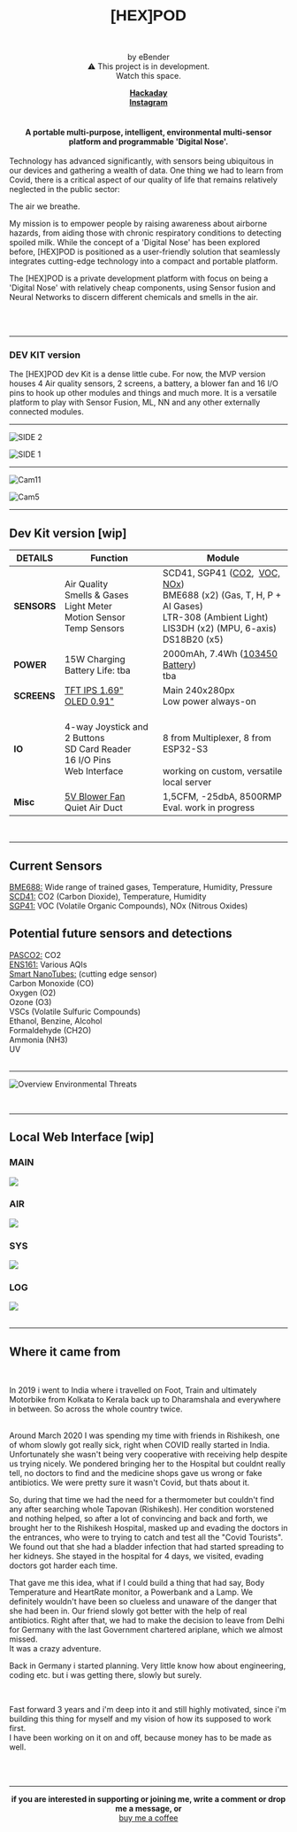 
<!-- HTML comment -->

<h1 style="font-family:Helvetica;", align=center>[HEX]POD</h1><br>

<p align=center font-size=10px > by eBender <br>
⚠️ This project is in development.<br>
  Watch this space.</p>
  
  <p align=center><b><a href="https://hackaday.io/project/177083-h6x-pod">Hackaday</a> <br>
<a href="https://www.instagram.com/zen.diy/">Instagram</a><br>
<br>
<!-- <a href="https://discord.gg/3JU6GMgVZk">Discord</a> <br> -->
<!-- <a href="https://www.reddit.com/r/hex_pod/">Reddit</a> <br> -->
<!-- <a href="https://www.patreon.com/eBender">Patreon</a> <br><br> -->
<!-- <b>PCB production generously sponsored by <a href="https://www.pcbway.com">PCBway</a> -->
  </b></p>

<p>

<h4 align=center>A portable multi-purpose, intelligent, environmental multi-sensor platform and programmable 'Digital Nose'.</h4>

Technology has advanced significantly, with sensors being ubiquitous  in our devices and gathering a wealth of data. One thing we had to learn from Covid, there is a critical aspect of our quality of life that remains relatively neglected in the public sector:  <br>

The air we breathe. <br>

My mission is to empower people by raising awareness about airborne hazards, from aiding those with chronic respiratory conditions to detecting spoiled milk. While the concept of a 'Digital Nose' has been explored before, [HEX]POD is positioned as a user-friendly solution that seamlessly integrates cutting-edge technology into a compact and portable platform.

The [HEX]POD is a private development platform with focus on being a 'Digital Nose' with relatively cheap components, using Sensor fusion and Neural Networks to discern different chemicals and smells in the air.
</p>
 <br><br> 
 <hr style='height:1px'></hr>
<p align=center></b>
<h3>DEV KIT version</h3>
  The [HEX]POD dev Kit is a dense little cube. For now, the MVP version houses 4 Air quality sensors, 2 screens, a battery, 
  a blower fan and 16 I/O pins to hook up other modules and things and much more. It is a versatile 
  platform to play with Sensor Fusion, ML, NN and any other externally connected modules.
</p>

<hr style='height:1px'></hr>

![SIDE 2](https://github.com/EmanuelBender/HEX_POD/blob/main/images/Overview/SIDE%202.png)

![SIDE 1](https://github.com/EmanuelBender/HEX_POD/blob/main/images/Overview/SIDE%201.png)
<br>
<hr style='height:1px'></hr>

<!-- ![Cam7_2](https://github.com/EmanuelBender/HEX_POD/blob/main/images/Renders/Cam7_2.png) -->

![Cam11](https://github.com/EmanuelBender/HEX_POD/blob/main/images/Renders/Cam11.jpeg)

![Cam5](https://github.com/EmanuelBender/HEX_POD/blob/main/images/Renders/Cam5.jpeg)
<br>

<hr style='height:1px'></hr>
<p><h2>Dev Kit version [wip]</h2></p>
<table>
    <thead>
    <tr>
        <th>DETAILS</th>
        <th>Function</th>
        <th>Module</th>
    </tr>
    </thead>
    <tbody>
    <tr>
        <td><b>SENSORS</b></td>
        <td>Air Quality<br>Smells & Gases<br>Light Meter<br>Motion Sensor<br>Temp Sensors</td>
        <td>SCD41, SGP41 (<a href="https://www.sensirion.com/en/environmental-sensors/carbon-dioxide-sensors/carbon-dioxide-sensor-scd4x/" target="_blank">CO2</a>,&nbsp;&nbsp;<a href="https://www.sensirion.com/en/environmental-sensors/gas-sensors/sgp41/" target="_blank">VOC, NOx</a>)<br>BME688 (x2) (Gas, T, H, P + AI Gases)<br>LTR-308 (Ambient Light)<br>LIS3DH (x2) (MPU, 6-axis)<br>DS18B20 (x5)</td>
    </tr>
    <tr>
        <td><b>POWER</b></td>
        <td>15W Charging<br>Battery Life: tba</td>
        <td>2000mAh, 7.4Wh (<a href="https://www.aliexpress.com/item/1005002919536938.html" target="_blank">103450 Battery</a>)<br>tba</td>
    </tr>
    <tr>
        <td><b>SCREENS</b></td>
        <td>
            <a href="https://www.aliexpress.us/item/3256803567938962.html?spm=a2g0o.productlist.0.0.21743a4elfVKsE&algo_pvid=50a69a68-34bc-4972-be26-90207f61f1dd&algo_exp_id=50a69a68-34bc-4972-be26-90207f61f1dd-0&pdp_ext_f=%7B%22sku_id%22%3A%2212000027049416962%22%7D&pdp_npi=2%40dis%21USD%214.85%213.64%21%21%21%21%21%402100bddf16706926834816111ea09b%2112000027049416962%21sea&curPageLogUid=NP6PQAaPjqLN" target="_blank">TFT IPS 1.69"</a><br>
            <a href="https://www.aliexpress.com/item/32788923016.html" target="_blank">OLED 0.91"</a>
        </td>
        <td>Main 240x280px<br>Low power always-on</td>
    </tr>
       <tr><td><b>IO
       </b></td>
       <td>
            4-way Joystick and 2 Buttons
      <br>SD Card Reader<br>16 I/O Pins<br>Web Interface</td>
       <td><br><br>8 from Multiplexer, 8 from ESP32-S3<br><br>working on custom, versatile local server
       </td></tr>
       <tr><td><b>Misc
       </b></td>
       <td>
            <a href="https://de.aliexpress.com/item/1005003167479036.html?spm=a2g0o.detail.0.0.7cd27d94yKM3Xt&gps-id=pcDetailTopMoreOtherSeller&scm=1007.40050.362094.0&scm_id=1007.40050.362094.0&scm-url=1007.40050.362094.0&pvid=2f8b99e9-636b-44b3-80c3-0bcebe309f86&_t=gps-id%3ApcDetailTopMoreOtherSeller%2Cscm-url%3A1007.40050.362094.0%2Cpvid%3A2f8b99e9-636b-44b3-80c3-0bcebe309f86%2Ctpp_buckets%3A668%232846%238116%232002&pdp_npi=4%40dis%21EUR%2110.60%216.57%21%21%2111.33%21%21%40211b801917005985738637751e312d%2112000024821022749%21rec%21DE%213219523542%21&gatewayAdapt=glo2deu" target="_blank">5V Blower Fan</a><br>Quiet Air Duct 
       </td>
       <td> 1,5CFM, -25dbA, 8500RMP
       <br>Eval. work in progress</td>
    </tr>
    </tbody>
</table>
</br>
<hr style='height:1px'></hr>
<p><h2>Current Sensors</h2></p> 
<a href="https://www.bosch-sensortec.com/news-and-stories/stories/like-a-sniffer-dog.html">BME688:</a> Wide range of trained gases, Temperature, Humidity, Pressure <br>
<a href="https://sensirion.com/products/catalog/SCD41/">SCD41:</a> CO2 (Carbon Dioxide), Temperature, Humidity  <br>
<a href="https://sensirion.com/products/catalog/SGP41/">SGP41:</a> VOC (Volatile Organic Compounds), NOx (Nitrous Oxides) <br>

<p><h2>Potential future sensors and detections</h2></p> 
<a href="https://www.mouser.de/ProductDetail/Infineon-Technologies/PASCO2V01BUMA1?qs=tlsG%2FOw5FFi%2F2GzH4aKc4g%3D%3D">PASCO2:</a> CO2 <br>
<a href="https://www.sciosense.com/products/environmental-sensors/ens16x-digital-metal-oxide-multi-gas-sensor/">ENS161:</a> Various AQIs <br>
<a href="https://smart-nanotubes.com">Smart NanoTubes:</a> (cutting edge sensor) <br>
Carbon Monoxide (CO) <br>
Oxygen (O2) <br>
Ozone (O3) <br>
VSCs (Volatile Sulfuric Compounds) <br>
Ethanol, Benzine, Alcohol <br>
Formaldehyde (CH2O) <br>
Ammonia (NH3) <br>
UV </br>
</br>


<hr style='height:1px'></hr>
<!-- <p><h2>Summary of hazardous air compounds</h2></p> -->

![Overview Environmental Threats](https://github.com/EmanuelBender/HEX_POD/blob/main/images/Overview/Overview%20Environmental%20Threats.jpg)

</br>
<hr style='height:1px'></hr>
<h2>Local Web Interface [wip]</h2>

<h3>MAIN</h3>
<img src="https://github.com/EmanuelBender/HEX_POD/blob/main/images/Web%20Interface/MAIN.jpg"></img> 
<h3>AIR</h3>
<img src="https://github.com/EmanuelBender/HEX_POD/blob/main/images/Web%20Interface/AIR.jpg"></img> 
<h3>SYS</h3>
<img src="https://github.com/EmanuelBender/HEX_POD/blob/main/images/Web%20Interface/SYS.jpg"></img> 
<h3>LOG</h3>
<img src="https://github.com/EmanuelBender/HEX_POD/blob/main/images/Web%20Interface/LOG.jpg"></img> 
<br>
<br>

<hr style='height:1px'></hr>

<p><h2>Where it came from</h2></p><br/>
<p>
In 2019 i went to India where i travelled on Foot, Train and ultimately Motorbike from Kolkata to Kerala back up to Dharamshala and everywhere in between. So across the whole country twice.
<br>
<br>
</p><p>
Around March 2020 I was spending my time with friends in Rishikesh, one of whom slowly got really sick, right when COVID really started in India. Unfortunately she wasn't being very cooperative with receiving help despite us trying nicely. We pondered bringing her to the Hospital but couldnt really tell, no doctors to find and the medicine shops gave us wrong or fake antibiotics. We were pretty sure it wasn't Covid, but thats about it.
</p><p>
So, during that time we had the need for a thermometer but couldn't find any after searching whole Tapovan (Rishikesh). Her condition worstened and nothing helped, so after a lot of convincing and back and forth, we brought her to the Rishikesh Hospital, masked up and evading the doctors in the entrances, who were to trying to catch and test all the "Covid Tourists". We found out that she had a bladder infection that had started spreading to her kidneys. 
She stayed in the hospital for 4 days, we visited, evading doctors got harder each time. 
</p><p>
That gave me this idea, what if I could build a thing that had say, Body Temperature and HeartRate monitor, a Powerbank and a Lamp. We definitely wouldn't have been so clueless and unaware of the danger that she had been in. Our friend slowly got better with the help of real antibiotics. Right after that, we had to make the decision to leave from Delhi for Germany with the last Government chartered ariplane, which we almost missed. <br/>It was a crazy adventure.
</p><p>
Back in Germany i started planning. Very little know how about engineering, coding etc. but i was getting there, slowly but surely. 
</p><br><p>
Fast forward 3 years and i'm deep into it and still highly motivated, since i'm building this thing for myself and my vision of how its supposed to work first.<br/>
I have been working on it on and off, because money has to be made as well.
</p><p>
<br>
<br>
</p>

__________________________________________________________________________
<p align=center><b>if you are interested in supporting or joining me, write a comment or drop me a message, or</b><br>
<a href="https://www.buymeacoffee.com/ebender">buy me a coffee</a>
</p>
